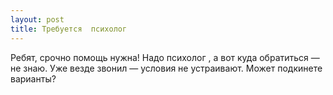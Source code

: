 ```yaml
---
layout: post 
title: Требуется  психолог  
--- 
```

Ребят, срочно помощь нужна! Надо  психолог , а вот куда обратиться — не знаю. Уже везде звонил — условия не устраивают. Может подкинете варианты?
